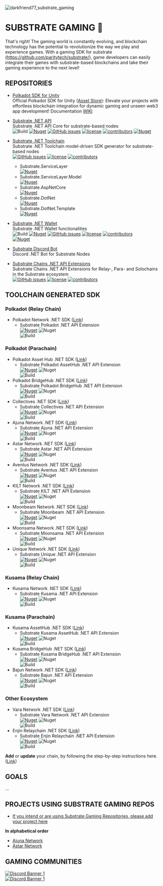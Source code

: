 ![darkfriend77_substrate_gaming](https://user-images.githubusercontent.com/17710198/227788778-3a81b5c3-de81-46f8-b708-d69f85cda495.png)
# SUBSTRATE GAMING 👋

That's right! The gaming world is constantly evolving, and blockchain technology has the potential to revolutionize the way we play and experience games. With a gaming SDK for substrate (https://github.com/paritytech/substrate/), game developers can easily integrate their games with substrate-based blockchains and take their gaming experience to the next level!

## REPOSITORIES
- [Polkadot SDK for Unity](https://github.com/SubstrateGaming/Polkadot.Unity.SDK/)   
  Official Polkadot SDK for Unity ([Asset Store](https://assetstore.unity.com/packages/decentralization/infrastructure/polkadot-sdk-for-unity-273535)): Elevate your projects with effortless blockchain integration for dynamic gaming and unseen web3 app development! Documentation [WIKI](https://github.com/SubstrateGaming/Polkadot.Unity.SDK/wiki)     
- [Substrate .NET API](https://github.com/SubstrateGaming/Substrate.NET.API)  
  Substrate .NET API Core for substrate-based nodes  
![Build](https://github.com/SubstrateGaming/Substrate.NET.API/actions/workflows/build.yml/badge.svg)
[![Nuget](https://img.shields.io/nuget/v/Substrate.NET.API)](https://www.nuget.org/packages/Substrate.NET.API/)
[![GitHub issues](https://img.shields.io/github/issues/SubstrateGaming/Substrate.NET.API.svg)](https://github.com/SubstrateGaming/Substrate.NET.API/issues)
[![license](https://img.shields.io/github/license/SubstrateGaming/Substrate.NET.API)](https://github.com/SubstrateGaming/Substrate.NET.API/blob/origin/LICENSE)
[![contributors](https://img.shields.io/github/contributors/SubstrateGaming/Substrate.NET.API)](https://github.com/SubstrateGaming/Substrate.NET.API/graphs/contributors) 
[![Nuget](https://img.shields.io/nuget/dt/Substrate.NET.API)](https://www.nuget.org/packages/Substrate.NET.API/) 

- [Substrate .NET Toolchain](https://github.com/SubstrateGaming/Substrate.NET.Toolchain)  
  Substrate .NET Toolchain model-driven SDK generator for substrate-based nodes  
[![GitHub issues](https://img.shields.io/github/issues/SubstrateGaming/Substrate.NET.Toolchain.svg)](https://github.com/SubstrateGaming/Substrate.NET.Toolchain/issues) 
[![license](https://img.shields.io/github/license/SubstrateGaming/Substrate.NET.Toolchain)](./LICENSE)
[![contributors](https://img.shields.io/github/contributors/SubstrateGaming/Substrate.NET.Toolchain)](https://github.com/SubstrateGaming/Substrate.NET.Toolchain/graphs/contributors)  
    - Substrate.ServiceLayer  
      [![Nuget](https://img.shields.io/nuget/v/Substrate.ServiceLayer)](https://www.nuget.org/packages/Substrate.ServiceLayer/)
    - Substrate.ServiceLayer.Model  
      [![Nuget](https://img.shields.io/nuget/v/Substrate.ServiceLayer.Model)](https://www.nuget.org/packages/Substrate.ServiceLayer.Model/)
    - Substrate.AspNetCore  
      [![Nuget](https://img.shields.io/nuget/v/Substrate.AspNetCore)](https://www.nuget.org/packages/Substrate.AspNetCore/)
    - Substrate.DotNet  
      [![Nuget](https://img.shields.io/nuget/v/Substrate.DotNet)](https://www.nuget.org/packages/Substrate.DotNet/)
    - Substrate.DotNet.Template  
      [![Nuget](https://img.shields.io/nuget/v/Substrate.DotNet.Template)](https://www.nuget.org/packages/Substrate.DotNet.Template/)

- [Substrate .NET Wallet](https://github.com/SubstrateGaming/Substrate.NET.Wallet)  
  Substrate .NET Wallet functionalities  
![Build](https://github.com/SubstrateGaming/Substrate.NET.Wallet/actions/workflows/build.yml/badge.svg)
[![Nuget](https://img.shields.io/nuget/v/Substrate.NET.Wallet)](https://www.nuget.org/packages/Substrate.NET.Wallet/)
[![GitHub issues](https://img.shields.io/github/issues/SubstrateGaming/Substrate.NET.Wallet.svg)](https://github.com/SubstrateGaming/Substrate.NET.Wallet/issues)
[![license](https://img.shields.io/github/license/SubstrateGaming/Substrate.NET.Wallet)](https://github.com/SubstrateGaming/Substrate.NET.Wallet/blob/origin/LICENSE)
[![contributors](https://img.shields.io/github/contributors/SubstrateGaming/Substrate.NET.Wallet)](https://github.com/SubstrateGaming/Substrate.NET.Wallet/graphs/contributors)  
[![Nuget](https://img.shields.io/nuget/dt/Substrate.NET.Wallet)](https://www.nuget.org/packages/Substrate.NET.Wallet/)

- [Substrate Discord Bot](https://github.com/SubstrateGaming/Substrate.DiscordBot)  
  Discord .NET Bot for Substrate Nodes

- [Substrate Chains .NET API Extensions](https://github.com/SubstrateGaming/Substrate.Chains.NET)  
  Substrate Chains .NET API Extensions for Relay-, Para- and Solochains in the Substrate ecosystem  
[![GitHub issues](https://img.shields.io/github/issues/SubstrateGaming/Substrate.Chains.NET.svg)](https://github.com/SubstrateGaming/Substrate.Chains.NET/issues)
[![license](https://img.shields.io/github/license/SubstrateGaming/Substrate.Chains.NET)](https://github.com/SubstrateGaming/Substrate.Chains.NET/blob/origin/LICENSE)
[![contributors](https://img.shields.io/github/contributors/SubstrateGaming/Substrate.Chains.NET)](https://github.com/SubstrateGaming/Substrate.Chains.NET/graphs/contributors)  

## TOOLCHAIN GENERATED SDK

### Polkadot (Relay Chain)
- Polkadot Network .NET SDK ([Link](https://github.com/SubstrateGaming/Substrate.Chains.NET/tree/main/Substrate.Polkadot.NET))  
  - Substrate Polkadot .NET API Extension  
[![Nuget](https://img.shields.io/nuget/v/Substrate.Polkadot.NET.Extension)](https://www.nuget.org/packages/Substrate.Polkadot.NET.Extension/)
![Nuget](https://img.shields.io/nuget/dt/Substrate.Polkadot.NET.Extension)  
![Build](https://github.com/SubstrateGaming/Substrate.Chains.NET/actions/workflows/publish_polkadot.yml/badge.svg)  

### Polkadot (Parachain)
- Polkadot Asset Hub .NET SDK ([Link](https://github.com/SubstrateGaming/Substrate.Chains.NET/tree/main/Substrate.PolkadotAssetHub.NET))  
  - Substrate Polkadot AssetHub .NET API Extension  
[![Nuget](https://img.shields.io/nuget/v/Substrate.PolkadotAssetHub.NET.Extension)](https://www.nuget.org/packages/Substrate.PolkadotAssetHub.NET.Extension/)
![Nuget](https://img.shields.io/nuget/dt/Substrate.PolkadotAssetHub.NET.Extension)  
![Build](https://github.com/SubstrateGaming/Substrate.Chains.NET/actions/workflows/publish_polkadotassethub.yml/badge.svg)  
- Polkadot BridgeHub .NET SDK ([Link](https://github.com/SubstrateGaming/Substrate.Chains.NET/tree/main/Substrate.PolkadotBridgeHub.NET))  
  - Substrate Polkadot BridgeHub .NET API Extension  
[![Nuget](https://img.shields.io/nuget/v/Substrate.PolkadotBridgeHub.NET.Extension)](https://www.nuget.org/packages/Substrate.PolkadotBridgeHub.NET.Extension/)
![Nuget](https://img.shields.io/nuget/dt/Substrate.PolkadotBridgeHub.NET.Extension)  
![Build](https://github.com/SubstrateGaming/Substrate.Chains.NET/actions/workflows/publish_polkadotbridgehub.yml/badge.svg) 
- Collectives .NET SDK ([Link](https://github.com/SubstrateGaming/Substrate.Chains.NET/tree/main/Substrate.Collectives.NET))  
  - Substrate Collectives .NET API Extension  
[![Nuget](https://img.shields.io/nuget/v/Substrate.Collectives.NET.Extension)](https://www.nuget.org/packages/Substrate.Collectives.NET.Extension/)
![Nuget](https://img.shields.io/nuget/dt/Substrate.Collectives.NET.Extension)  
![Build](https://github.com/SubstrateGaming/Substrate.Chains.NET/actions/workflows/publish_collectives.yml/badge.svg) 
- Ajuna Network .NET SDK ([Link](https://github.com/SubstrateGaming/Substrate.Chains.NET/tree/main/Substrate.Ajuna.NET))  
  - Substrate Ajuna .NET API Extension   
[![Nuget](https://img.shields.io/nuget/v/Substrate.Ajuna.NET.Extension)](https://www.nuget.org/packages/Substrate.Ajuna.NET.Extension/)
![Nuget](https://img.shields.io/nuget/dt/Substrate.Ajuna.NET.Extension)  
![Build](https://github.com/SubstrateGaming/Substrate.Chains.NET/actions/workflows/publish_ajuna.yml/badge.svg)
- Astar Network .NET SDK ([Link](https://github.com/SubstrateGaming/Substrate.Chains.NET/tree/main/Substrate.Astar.NET))  
  - Substrate Astar .NET API Extension  
[![Nuget](https://img.shields.io/nuget/v/Substrate.Astar.NET.Extension)](https://www.nuget.org/packages/Substrate.Astar.NET.Extension/)
![Nuget](https://img.shields.io/nuget/dt/Substrate.Astar.NET.Extension)  
![Build](https://github.com/SubstrateGaming/Substrate.Chains.NET/actions/workflows/publish_astar.yml/badge.svg)  
- Aventus Network .NET SDK ([Link](https://github.com/SubstrateGaming/Substrate.Chains.NET/tree/main/Substrate.Aventus.NET))  
  - Substrate Aventus .NET API Extension  
[![Nuget](https://img.shields.io/nuget/v/Substrate.Aventus.NET.Extension)](https://www.nuget.org/packages/Substrate.Aventus.NET.Extension/)
![Nuget](https://img.shields.io/nuget/dt/Substrate.Aventus.NET.Extension)  
![Build](https://github.com/SubstrateGaming/Substrate.Chains.NET/actions/workflows/publish_aventus.yml/badge.svg)  
- KILT Network .NET SDK ([Link](https://github.com/SubstrateGaming/Substrate.Chains.NET/tree/main/Substrate.KILT.NET))  
  - Substrate KILT .NET API Extension  
[![Nuget](https://img.shields.io/nuget/v/Substrate.KILT.NET.Extension)](https://www.nuget.org/packages/Substrate.KILT.NET.Extension/)
![Nuget](https://img.shields.io/nuget/dt/Substrate.KILT.NET.Extension)  
![Build](https://github.com/SubstrateGaming/Substrate.Chains.NET/actions/workflows/publish_kilt.yml/badge.svg)  
- Moonbeam Network .NET SDK ([Link](https://github.com/SubstrateGaming/Substrate.Chains.NET/tree/main/Substrate.Moonbeam.NET))  
  - Substrate Moonbeam .NET API Extension  
[![Nuget](https://img.shields.io/nuget/v/Substrate.Moonbeam.NET.Extension)](https://www.nuget.org/packages/Substrate.Moonbeam.NET.Extension/)
![Nuget](https://img.shields.io/nuget/dt/Substrate.Moonbeam.NET.Extension)  
![Build](https://github.com/SubstrateGaming/Substrate.Chains.NET/actions/workflows/publish_moonbeam.yml/badge.svg)  
- Moonsama Network .NET SDK ([Link](https://github.com/SubstrateGaming/Substrate.Chains.NET/tree/main/Substrate.Moonsama.NET))  
  - Substrate Moonsama .NET API Extension  
[![Nuget](https://img.shields.io/nuget/v/Substrate.Moonsama.NET.Extension)](https://www.nuget.org/packages/Substrate.Moonsama.NET.Extension/)
![Nuget](https://img.shields.io/nuget/dt/Substrate.Moonsama.NET.Extension)  
![Build](https://github.com/SubstrateGaming/Substrate.Chains.NET/actions/workflows/publish_moonsama.yml/badge.svg)  
- Unique Network .NET SDK ([Link](https://github.com/SubstrateGaming/Substrate.Chains.NET/tree/main/Substrate.Unique.NET))  
  - Substrate Unique .NET API Extension  
[![Nuget](https://img.shields.io/nuget/v/Substrate.Unique.NET.Extension)](https://www.nuget.org/packages/Substrate.Unique.NET.Extension/)
![Nuget](https://img.shields.io/nuget/dt/Substrate.Unique.NET.Extension)  
![Build](https://github.com/SubstrateGaming/Substrate.Chains.NET/actions/workflows/publish_unique.yml/badge.svg)  

### Kusama (Relay Chain)
- Kusama Network .NET SDK ([Link](https://github.com/SubstrateGaming/Substrate.Chains.NET/tree/main/Substrate.Kusama.NET))  
  - Substrate Kusama .NET API Extension  
[![Nuget](https://img.shields.io/nuget/v/Substrate.Kusama.NET.Extension)](https://www.nuget.org/packages/Substrate.Kusama.NET.Extension/)
![Nuget](https://img.shields.io/nuget/dt/Substrate.Kusama.NET.Extension)  
![Build](https://github.com/SubstrateGaming/Substrate.Chains.NET/actions/workflows/publish_kusama.yml/badge.svg)  

### Kusama (Parachain)
- Kusama AssetHub .NET SDK ([Link](https://github.com/SubstrateGaming/Substrate.Chains.NET/tree/main/Substrate.KusamaAssetHub.NET))  
  - Substrate Kusama AssetHub .NET API Extension  
[![Nuget](https://img.shields.io/nuget/v/Substrate.KusamaAssetHub.NET.Extension)](https://www.nuget.org/packages/Substrate.KusamaAssetHub.NET.Extension/)
![Nuget](https://img.shields.io/nuget/dt/Substrate.KusamaAssetHub.NET.Extension)  
![Build](https://github.com/SubstrateGaming/Substrate.Chains.NET/actions/workflows/publish_kusamaassethub.yml/badge.svg)
- Kusama BridgeHub .NET SDK ([Link](https://github.com/SubstrateGaming/Substrate.Chains.NET/tree/main/Substrate.KusamaBridgeHub.NET))  
  - Substrate Kusama BridgeHub .NET API Extension  
[![Nuget](https://img.shields.io/nuget/v/Substrate.KusamaBridgeHub.NET.Extension)](https://www.nuget.org/packages/Substrate.KusamaBridgeHub.NET.Extension/)
![Nuget](https://img.shields.io/nuget/dt/Substrate.KusamaBridgeHub.NET.Extension)  
![Build](https://github.com/SubstrateGaming/Substrate.Chains.NET/actions/workflows/publish_kusamabridgehub.yml/badge.svg)
- Bajun Network .NET SDK ([Link](https://github.com/SubstrateGaming/Substrate.Chains.NET/tree/main/Substrate.Bajun.NET))  
  - Substrate Bajun .NET API Extension  
[![Nuget](https://img.shields.io/nuget/v/Substrate.Bajun.NET.Extension)](https://www.nuget.org/packages/Substrate.Bajun.NET.Extension/)
![Nuget](https://img.shields.io/nuget/dt/Substrate.Bajun.NET.Extension)  
![Build](https://github.com/SubstrateGaming/Substrate.Chains.NET/actions/workflows/publish_bajun.yml/badge.svg)  

### Other Ecosystem
- Vara Network .NET SDK ([Link](https://github.com/SubstrateGaming/Substrate.Chains.NET/tree/main/Substrate.Vara.NET))  
  - Substrate Vara Network .NET API Extension  
[![Nuget](https://img.shields.io/nuget/v/Substrate.Vara.NET.Extension)](https://www.nuget.org/packages/Substrate.Vara.NET.Extension/)
![Nuget](https://img.shields.io/nuget/dt/Substrate.Vara.NET.Extension)  
![Build](https://github.com/SubstrateGaming/Substrate.Chains.NET/actions/workflows/publish_vara.yml/badge.svg)
- Enjin Relaychain .NET SDK ([Link](https://github.com/SubstrateGaming/Substrate.Chains.NET/tree/main/Substrate.Enjin.NET))  
  - Substrate Enjin Relaychain .NET API Extension  
[![Nuget](https://img.shields.io/nuget/v/Substrate.Enjin.NET.Extension)](https://www.nuget.org/packages/Substrate.Enjin.NET.Extension/)
![Nuget](https://img.shields.io/nuget/dt/Substrate.Enjin.NET.Extension)  
![Build](https://github.com/SubstrateGaming/Substrate.Chains.NET/actions/workflows/publish_enjin.yml/badge.svg)  

**Add** or **update** your chain, by following the step-by-step instructions here. ([Link](https://github.com/SubstrateGaming/Substrate.Chains.NET/blob/main/README.md#add-or-update-package))

## GOALS
...

## PROJECTS USING SUBSTRATE GAMING REPOS
- [If you intend or are using Substrate Gaming Repositories, please add your project here](https://github.com/SubstrateGaming/.github/edit/master/README.md)    
  
**In alphabetical order**  
- [Ajuna Network](https://github.com/ajuna-network/)  
- [Astar Network](https://github.com/AstarNetwork/) 

## GAMING COMMUNITIES
[![Discord Banner 1](https://discordapp.com/api/guilds/849331368558198803/widget.png?style=banner2)](https://discord.gg/cE72GYcFgY)  
[![Discord Banner 1](https://discordapp.com/api/guilds/644182966574252073/widget.png?style=banner2)](https://discord.gg/Z3nC9U4)

